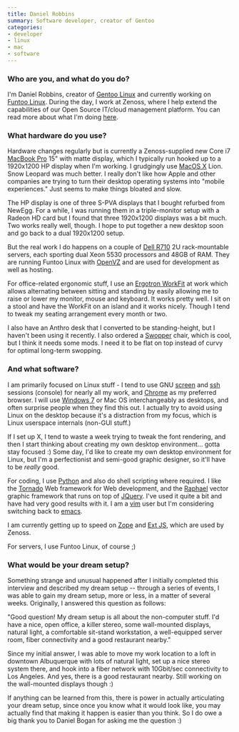 ```yaml
---
title: Daniel Robbins
summary: Software developer, creator of Gentoo
categories:
- developer
- linux
- mac
- software
---
```


### Who are you, and what do you do?

I'm Daniel Robbins, creator of [Gentoo Linux][gentoo] and currently working on [Funtoo Linux][funtoo]. During the day, I work at Zenoss, where I help extend the capabilities of our Open Source IT/cloud management platform. You can read more about what I'm doing [here](http://community.zenoss.org/blogs/zenossblog/2012/01/24/openvz-and-zenoss "Daniel's post on OpenVZ.").

### What hardware do you use?

Hardware changes regularly but is currently a Zenoss-supplied new Core i7 [MacBook Pro][macbook-pro] 15" with matte display, which I typically run hooked up to a 1920x1200 HP display when I'm working. I grudgingly use [MacOS X][macos] Lion. Snow Leopard was much better. I really don't like how Apple and other companies are trying to turn their desktop operating systems into "mobile experiences." Just seems to make things bloated and slow.

The HP display is one of three S-PVA displays that I bought refurbed from NewEgg. For a while, I was running them in a triple-monitor setup with a Radeon HD card but I found that three 1920x1200 displays was a bit much. Two works really well, though. I hope to put together a new desktop soon and go back to a dual 1920x1200 setup.

But the real work I do happens on a couple of [Dell R710][poweredge-r710] 2U rack-mountable servers, each sporting dual Xeon 5530 processors and 48GB of RAM. They are running Funtoo Linux with [OpenVZ][] and are used for development as well as hosting.

For office-related ergonomic stuff, I use an [Ergotron WorkFit][workfit-s] at work which allows alternating between sitting and standing by easily allowing me to raise or lower my monitor, mouse and keyboard. It works pretty well. I sit on a stool and have the WorkFit on an island and it works nicely. Though I tend to tweak my seating arrangement every month or two.

I also have an Anthro desk that I converted to be standing-height, but I haven't been using it recently. I also ordered a [Swopper][] chair, which is cool, but I think it needs some mods. I need it to be flat on top instead of curvy for optimal long-term swopping.

### And what software?

I am primarily focused on Linux stuff - I tend to use GNU [screen][] and [ssh][] sessions (console) for nearly all my work, and [Chrome][] as my preferred browser. I will use [Windows 7][windows-7] or Mac OS interchangeably as desktops, and often surprise people when they find this out. I actually try to avoid using Linux on the desktop because it's a distraction from my focus, which is Linux userspace internals (non-GUI stuff.)

If I set up X, I tend to waste a week trying to tweak the font rendering, and then I start thinking about creating my own desktop environment... gotta stay focused :) Some day, I'd like to create my own desktop environment for Linux, but I'm a perfectionist and semi-good graphic designer, so it'll have to be *really* good.

For coding, I use [Python][] and also do shell scripting where required. I like the [Tornado][] Web framework for Web development, and the [Raphael][] vector graphic framework that runs on top of [JQuery][]. I've used it quite a bit and have had very good results with it. I am a [vim][] user but I'm considering switching back to [emacs][].

I am currently getting up to speed on [Zope][] and [Ext JS][ext-js], which are used by Zenoss.

For servers, I use Funtoo Linux, of course ;)

### What would be your dream setup?

Something strange and unusual happened after I initially completed this interview and described my dream setup -- through a series of events, I was able to gain my dream setup, more or less, in a matter of several weeks. Originally, I answered this question as follows:

"Good question! My dream setup is all about the non-computer stuff. I'd have a nice, open office, a killer stereo, some wall-mounted displays, natural light, a comfortable sit-stand workstation, a well-equipped server room, fiber connectivity and a good restaurant nearby."

Since my initial answer, I was able to move my work location to a loft in downtown Albuquerque with lots of natural light, set up a nice stereo system there, and hook into a fiber network with 10Gbit/sec connectivity to Los Angeles. And yes, there is a good restaurant nearby. Still working on the wall-mounted displays though :)

If anything can be learned from this, there is power in actually articulating your dream setup, since once you know what it would look like, you may actually find that making it happen is easier than you think. So I do owe a big thank you to Daniel Bogan for asking me the question :)

[macbook-pro]: https://www.apple.com/macbook-pro/ "A laptop."
[poweredge-r710]: http://www.dell.com/us/business/p/poweredge-r710/pd "A rack-mounted PC server."
[swopper]: https://www.amazon.com/Via-Inc-A-801-Swopper/dp/B00079EH3U "An ergonomic chair."
[workfit-s]: https://www.ergotron.com/tabid/640/language/en-US/default.aspx "A monitor/keyboard station that lets you switch between sitting and standing."
[chrome]: https://www.google.com/intl/en/chrome/browser/ "A WebKit-based browser, where each tab runs in its own thread."
[emacs]: http://www.gnu.org/software/emacs/ "A free open-source text editor."
[ext-js]: https://www.sencha.com/products/extjs/ "A Javascript framework."
[funtoo]: https://www.funtoo.org/Welcome "A Linux distribution."
[gentoo]: https://www.gentoo.org/ "A Linux distribution."
[jquery]: http://jquery.com/ "A Javascript framework."
[macos]: https://en.wikipedia.org/wiki/MacOS "An operating system for Mac hardware."
[openvz]: http://wiki.openvz.org/Main_Page "Virtualisation software for *nix."
[python]: https://www.python.org/ "An interpreted scripting language."
[raphael]: https://dmitrybaranovskiy.github.io/raphael/ "A Javascript library for working with vector graphics."
[screen]: http://www.gnu.org/software/screen/ "Think of it as tabs for your *nix terminal."
[ssh]: https://en.wikipedia.org/wiki/Secure_Shell "A command-line tool for secure remote connections."
[tornado]: http://www.tornadoweb.org/en/stable/ "A fast web server."
[vim]: https://www.vim.org/ "A command-line text editor."
[windows-7]: https://en.wikipedia.org/wiki/Windows_7 "An operating system."
[zope]: http://zope.org/ "A Python-based web application framework."
